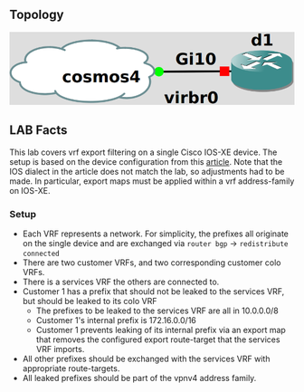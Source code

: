## Topology

![Topology](topology.png)

## LAB Facts

This lab covers vrf export filtering on a single Cisco IOS-XE device. The setup is based on the device configuration from this [article](https://packetlife.net/blog/2013/sep/26/vrf-export-maps/). Note that the IOS dialect in the article does not match the lab, so adjustments had to be made. In particular, export maps must be applied within a vrf address-family on IOS-XE.

### Setup

- Each VRF represents a network. For simplicity, the prefixes all originate on the single device and are exchanged via `router bgp` -> `redistribute connected`
- There are two customer VRFs, and two corresponding customer colo VRFs.
- There is a services VRF the others are connected to.
- Customer 1 has a prefix that should not be leaked to the services VRF, but should be leaked to its colo VRF
  - The prefixes to be leaked to the services VRF are all in 10.0.0.0/8
  - Customer 1's internal prefix is 172.16.0.0/16
  - Customer 1 prevents leaking of its internal prefix via an export map that removes the configured export route-target that the services VRF imports.
- All other prefixes should be exchanged with the services VRF with appropriate route-targets.
- All leaked prefixes should be part of the vpnv4 address family.
